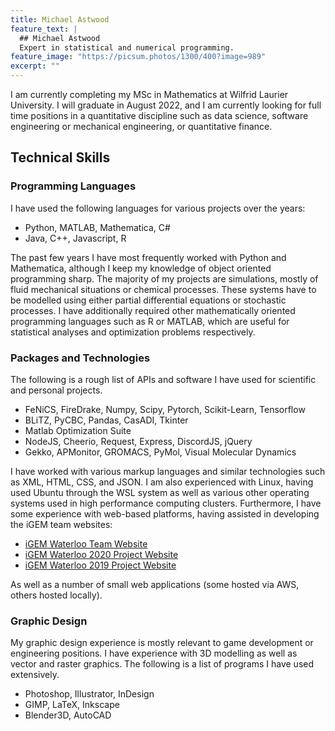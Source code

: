 ```yaml
---
title: Michael Astwood
feature_text: |
  ## Michael Astwood
  Expert in statistical and numerical programming.
feature_image: "https://picsum.photos/1300/400?image=989"
excerpt: ""
---
```


I am currently completing my MSc in Mathematics at Wilfrid Laurier University. I will graduate in August 2022, and I am currently looking for full time positions in a quantitative discipline
such as data science, software engineering or mechanical engineering, or quantitative finance.

## Technical Skills

### Programming Languages
I have used the following languages for various projects over the years:
- Python, MATLAB, Mathematica, C#
- Java, C++, Javascript, R

The past few years I have most frequently worked with Python and Mathematica, although I keep my knowledge of object oriented programming sharp.
The majority of my projects are simulations, mostly of fluid mechanical situations or chemical processes. These systems have to be
modelled using either partial differential equations or stochastic processes. I have additionally required other mathematically oriented
programming languages such as R or MATLAB, which are useful for statistical analyses and optimization problems respectively. 

### Packages and Technologies
The following is a rough list of APIs and software I have used for scientific and personal projects.
- FeNiCS, FireDrake, Numpy, Scipy, Pytorch, Scikit-Learn, Tensorflow
- BLiTZ, PyCBC, Pandas, CasADI, Tkinter
- Matlab Optimization Suite
- NodeJS, Cheerio, Request, Express, DiscordJS, jQuery
- Gekko, APMonitor, GROMACS, PyMol, Visual Molecular Dynamics
  
I have worked with various markup languages and similar technologies such as XML, HTML, CSS, and JSON. 
I am also experienced with Linux, having used Ubuntu through the WSL system as well as various other operating systems used in high performance computing clusters.
Furthermore, I have some experience with web-based platforms, having assisted in developing the iGEM team websites:

- <a href="https://igem.uwaterloo.ca/">iGEM Waterloo Team Website</a>
- <a href="https://2020.igem.org/Team:Waterloo">iGEM Waterloo 2020 Project Website</a>
- <a href="https://2019.igem.org/Team:Waterloo">iGEM Waterloo 2019 Project Website</a>

As well as a number of small web applications (some hosted via AWS, others hosted locally).

### Graphic Design
My graphic design experience is mostly relevant to game development or engineering positions. I have experience with 
3D modelling as well as vector and raster graphics. The following is a list of programs I have used extensively.

- Photoshop, Illustrator, InDesign
- GIMP, LaTeX, Inkscape
- Blender3D, AutoCAD
  
